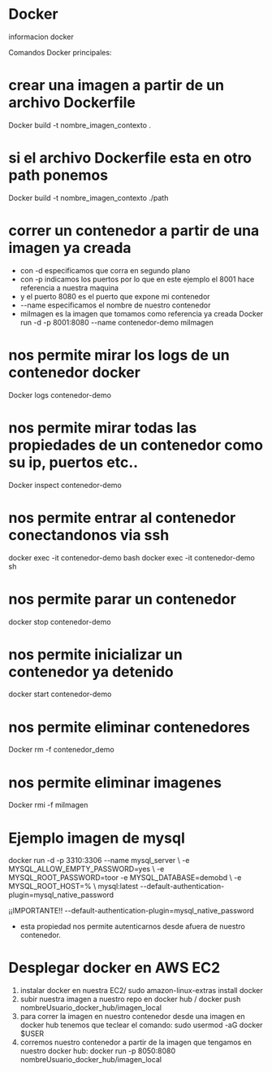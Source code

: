 # Docker
informacion docker

Comandos Docker principales:

# crear una imagen a partir de un archivo Dockerfile
Docker build -t nombre_imagen_contexto .

# si el archivo Dockerfile esta en otro path ponemos
Docker build -t nombre_imagen_contexto ./path

# correr un contenedor a partir de una imagen ya creada
* con -d especificamos que corra en segundo plano
* con -p indicamos los puertos por lo que en este ejemplo el 8001 hace referencia a nuestra maquina
* y el puerto 8080 es el puerto que expone mi contenedor
* --name especificamos el nombre de nuestro contenedor
* miImagen es la imagen que tomamos como referencia ya creada
Docker run -d -p 8001:8080 --name contenedor-demo miImagen

# nos permite mirar los logs de un contenedor docker
Docker logs contenedor-demo

# nos permite mirar todas las propiedades de un contenedor como su ip, puertos etc..
Docker inspect contenedor-demo

# nos permite entrar al contenedor conectandonos via ssh
docker exec -it contenedor-demo bash
docker exec -it contenedor-demo sh

# nos permite parar un contenedor
docker stop contenedor-demo

# nos permite inicializar un contenedor ya detenido
docker start contenedor-demo

# nos permite eliminar contenedores
Docker rm -f contenedor_demo

# nos permite eliminar imagenes
Docker rmi -f miImagen

# Ejemplo imagen de mysql

docker run -d -p 3310:3306 --name mysql_server \ -e MYSQL_ALLOW_EMPTY_PASSWORD=yes \ -e MYSQL_ROOT_PASSWORD=toor -e MYSQL_DATABASE=demobd \ -e MYSQL_ROOT_HOST=% \ mysql:latest --default-authentication-plugin=mysql_native_password

¡¡IMPORTANTE!!
--default-authentication-plugin=mysql_native_password 
* esta propiedad nos permite autenticarnos desde afuera de nuestro contenedor.

# Desplegar docker en AWS EC2

1. instalar docker en nuestra EC2/ sudo amazon-linux-extras install docker
2. subir nuestra imagen a nuestro repo en docker hub / docker push nombreUsuario_docker_hub/imagen_local
3. para correr la imagen en nuestro contenedor desde una imagen en docker hub tenemos que teclear el comando:
sudo usermod -aG docker $USER
4. corremos nuestro contenedor a partir de la imagen que tengamos en nuestro docker hub:
docker run -p 8050:8080 nombreUsuario_docker_hub/imagen_local 


